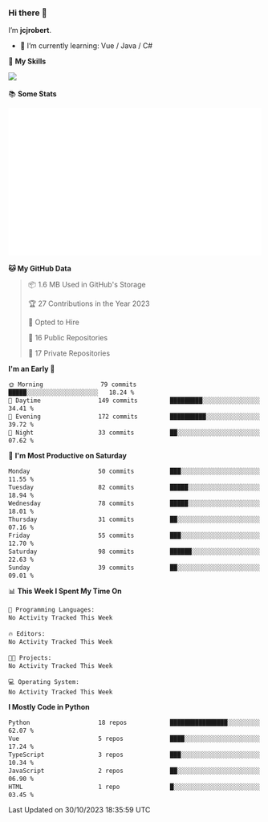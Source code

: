 ### Hi there 👋

I’m **jcjrobert**.

- 🌱 I’m currently learning: Vue / Java / C#

🌟 **My Skills**

![](https://img.shields.io/badge/-Python-3e74a2?style=flat-square&logo=Python&logoColor=fff)

📚 **Some Stats**

![](https://github.com/jcjrobert/github-stats/blob/master/generated/overview.svg)

<!--START_SECTION:waka-->
**🐱 My GitHub Data** 

> 📦 1.6 MB Used in GitHub's Storage 
 > 
> 🏆 27 Contributions in the Year 2023
 > 
> 💼 Opted to Hire
 > 
> 📜 16 Public Repositories 
 > 
> 🔑 17 Private Repositories 
 > 
**I'm an Early 🐤** 

```text
🌞 Morning                79 commits          █████░░░░░░░░░░░░░░░░░░░░   18.24 % 
🌆 Daytime                149 commits         █████████░░░░░░░░░░░░░░░░   34.41 % 
🌃 Evening                172 commits         ██████████░░░░░░░░░░░░░░░   39.72 % 
🌙 Night                  33 commits          ██░░░░░░░░░░░░░░░░░░░░░░░   07.62 % 
```
📅 **I'm Most Productive on Saturday** 

```text
Monday                   50 commits          ███░░░░░░░░░░░░░░░░░░░░░░   11.55 % 
Tuesday                  82 commits          █████░░░░░░░░░░░░░░░░░░░░   18.94 % 
Wednesday                78 commits          █████░░░░░░░░░░░░░░░░░░░░   18.01 % 
Thursday                 31 commits          ██░░░░░░░░░░░░░░░░░░░░░░░   07.16 % 
Friday                   55 commits          ███░░░░░░░░░░░░░░░░░░░░░░   12.70 % 
Saturday                 98 commits          ██████░░░░░░░░░░░░░░░░░░░   22.63 % 
Sunday                   39 commits          ██░░░░░░░░░░░░░░░░░░░░░░░   09.01 % 
```


📊 **This Week I Spent My Time On** 

```text
💬 Programming Languages: 
No Activity Tracked This Week

🔥 Editors: 
No Activity Tracked This Week

🐱‍💻 Projects: 
No Activity Tracked This Week

💻 Operating System: 
No Activity Tracked This Week
```

**I Mostly Code in Python** 

```text
Python                   18 repos            ████████████████░░░░░░░░░   62.07 % 
Vue                      5 repos             ████░░░░░░░░░░░░░░░░░░░░░   17.24 % 
TypeScript               3 repos             ███░░░░░░░░░░░░░░░░░░░░░░   10.34 % 
JavaScript               2 repos             ██░░░░░░░░░░░░░░░░░░░░░░░   06.90 % 
HTML                     1 repo              █░░░░░░░░░░░░░░░░░░░░░░░░   03.45 % 
```




 Last Updated on 30/10/2023 18:35:59 UTC
<!--END_SECTION:waka-->
